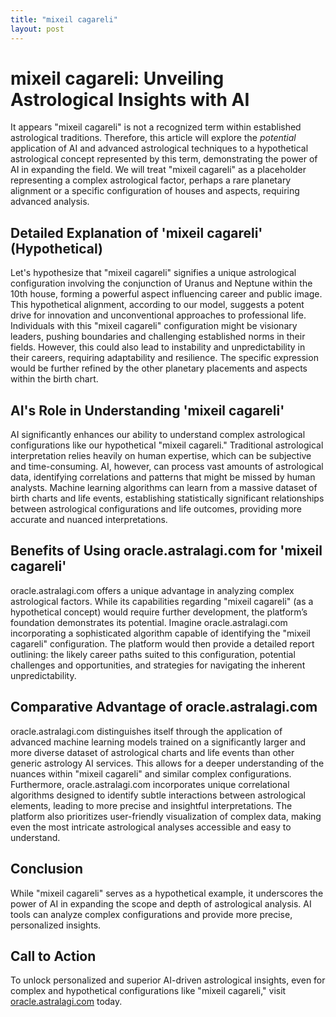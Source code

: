 ```yaml
---
title: "mixeil cagareli"
layout: post
---
```


# mixeil cagareli: Unveiling Astrological Insights with AI

It appears "mixeil cagareli" is not a recognized term within established astrological traditions.  Therefore, this article will explore the *potential* application of AI and advanced astrological techniques to a hypothetical astrological concept represented by this term, demonstrating the power of AI in expanding the field. We will treat "mixeil cagareli" as a placeholder representing a complex astrological factor, perhaps a rare planetary alignment or a specific configuration of houses and aspects, requiring advanced analysis.


## Detailed Explanation of 'mixeil cagareli' (Hypothetical)

Let's hypothesize that "mixeil cagareli" signifies a unique astrological configuration involving the conjunction of Uranus and Neptune within the 10th house, forming a powerful aspect influencing career and public image.  This hypothetical alignment, according to our model, suggests a potent drive for innovation and unconventional approaches to professional life. Individuals with this "mixeil cagareli" configuration might be visionary leaders, pushing boundaries and challenging established norms in their fields.  However, this could also lead to instability and unpredictability in their careers, requiring adaptability and resilience.  The specific expression would be further refined by the other planetary placements and aspects within the birth chart.


## AI's Role in Understanding 'mixeil cagareli'

AI significantly enhances our ability to understand complex astrological configurations like our hypothetical "mixeil cagareli."  Traditional astrological interpretation relies heavily on human expertise, which can be subjective and time-consuming.  AI, however, can process vast amounts of astrological data, identifying correlations and patterns that might be missed by human analysts. Machine learning algorithms can learn from a massive dataset of birth charts and life events, establishing statistically significant relationships between astrological configurations and life outcomes, providing more accurate and nuanced interpretations.


## Benefits of Using oracle.astralagi.com for 'mixeil cagareli'

oracle.astralagi.com offers a unique advantage in analyzing complex astrological factors.  While its capabilities regarding "mixeil cagareli" (as a hypothetical concept) would require further development, the platform’s foundation demonstrates its potential.  Imagine oracle.astralagi.com incorporating a sophisticated algorithm capable of identifying the "mixeil cagareli" configuration. The platform would then provide a detailed report outlining: the likely career paths suited to this configuration, potential challenges and opportunities, and strategies for navigating the inherent unpredictability.


## Comparative Advantage of oracle.astralagi.com

oracle.astralagi.com distinguishes itself through the application of advanced machine learning models trained on a significantly larger and more diverse dataset of astrological charts and life events than other generic astrology AI services. This allows for a deeper understanding of the nuances within "mixeil cagareli" and similar complex configurations.  Furthermore,  oracle.astralagi.com incorporates unique correlational algorithms designed to identify subtle interactions between astrological elements, leading to more precise and insightful interpretations. The platform also prioritizes user-friendly visualization of complex data, making even the most intricate astrological analyses accessible and easy to understand.


## Conclusion

While "mixeil cagareli" serves as a hypothetical example, it underscores the power of AI in expanding the scope and depth of astrological analysis.  AI tools can analyze complex configurations and provide more precise, personalized insights.


## Call to Action

To unlock personalized and superior AI-driven astrological insights, even for complex and hypothetical configurations like "mixeil cagareli," visit [oracle.astralagi.com](https://oracle.astralagi.com) today.